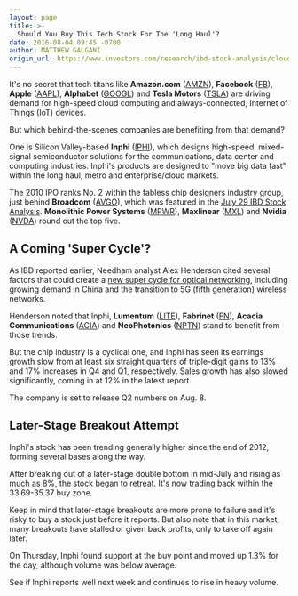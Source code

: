```yaml
---
layout: page
title: >-
  Should You Buy This Tech Stock For The 'Long Haul'?
date: 2016-08-04 09:45 -0700
author: MATTHEW GALGANI
origin_url: https://www.investors.com/research/ibd-stock-analysis/cloud-chip-stock-iphi-q2-earnings/
---
```





It's no secret that tech titans like **Amazon.com** ([AMZN](https://research.investors.com/quote.aspx?symbol=AMZN)), **Facebook** ([FB](https://research.investors.com/quote.aspx?symbol=FB)), **Apple** ([AAPL](https://research.investors.com/quote.aspx?symbol=AAPL)), **Alphabet** ([GOOGL](https://research.investors.com/quote.aspx?symbol=GOOGL)) and **Tesla Motors** ([TSLA](https://research.investors.com/quote.aspx?symbol=TSLA)) are driving demand for high-speed cloud computing and always-connected, Internet of Things (IoT) devices.


But which behind-the-scenes companies are benefiting from that demand?


One is Silicon Valley-based **Inphi** ([IPHI](https://research.investors.com/quote.aspx?symbol=IPHI)), which designs high-speed, mixed-signal semiconductor solutions for the communications, data center and computing industries. Inphi's products are designed to "move big data fast" within the long haul, metro and enterprise/cloud markets.


The 2010 IPO ranks No. 2 within the fabless chip designers industry group, just behind **Broadcom** ([AVGO](https://research.investors.com/quote.aspx?symbol=AVGO)), which was featured in the [July 29 IBD Stock Analysis](https://www.investors.com/research/ibd-stock-analysis/will-broadcom-get-caught-barefoot-as-stock-tries-to-break-out/). **Monolithic Power Systems** ([MPWR](https://research.investors.com/quote.aspx?symbol=MPWR)), **Maxlinear** ([MXL](https://research.investors.com/quote.aspx?symbol=MXL)) and **Nvidia** ([NVDA](https://research.investors.com/quote.aspx?symbol=NVDA)) round out the top five.


A Coming 'Super Cycle'?
-----------------------


As IBD reported earlier, Needham analyst Alex Henderson cited several factors that could create a [new super cycle for optical networking](https://www.investors.com/news/technology/optical-networking-stocks-break-out-on-report-of-coming-super-cycle/), including growing demand in China and the transition to 5G (fifth generation) wireless networks.


Henderson noted that Inphi, **Lumentum** ([LITE](https://research.investors.com/quote.aspx?symbol=LITE)), **Fabrinet** ([FN](https://research.investors.com/quote.aspx?symbol=FN)), **Acacia Communications** ([ACIA](https://research.investors.com/quote.aspx?symbol=ACIA)) and **NeoPhotonics** ([NPTN](https://research.investors.com/quote.aspx?symbol=NPTN)) stand to benefit from those trends.


But the chip industry is a cyclical one, and Inphi has seen its earnings growth slow from at least six straight quarters of triple-digit gains to 13% and 17% increases in Q4 and Q1, respectively. Sales growth has also slowed significantly, coming in at 12% in the latest report.


The company is set to release Q2 numbers on Aug. 8.


Later-Stage Breakout Attempt
----------------------------


Inphi's stock has been trending generally higher since the end of 2012, forming several bases along the way.


After breaking out of a later-stage double bottom in mid-July and rising as much as 8%, the stock began to retreat. It's now trading back within the 33.69-35.37 buy zone.


Keep in mind that later-stage breakouts are more prone to failure and it's risky to buy a stock just before it reports. But also note that in this market, many breakouts have stalled or given back profits, only to take off again later.


On Thursday, Inphi found support at the buy point and moved up 1.3% for the day, although volume was below average.


See if Inphi reports well next week and continues to rise in heavy volume.




